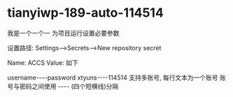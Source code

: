 # tianyiwp-189-auto-114514
我是一个一个一
为项目运行设置必要参数

设置路径: Settings-->Secrets-->New repository secret

Name: ACCS
Value: 如下

username----password
xtyuns----114514
支持多账号, 每行文本为一个账号 账号与密码之间使用 ---- (四个短横线)分隔
